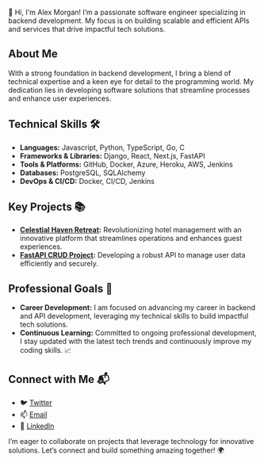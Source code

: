 👋 Hi, I'm Alex Morgan! I’m a passionate software engineer specializing in backend development. My focus is on building scalable and efficient APIs and services that drive impactful tech solutions.

## About Me
With a strong foundation in backend development, I bring a blend of technical expertise and a keen eye for detail to the programming world. My dedication lies in developing software solutions that streamline processes and enhance user experiences.

## Technical Skills 🛠️
- **Languages:** Javascript, Python, TypeScript, Go, C
- **Frameworks & Libraries:** Django, React, Next.js, FastAPI
- **Tools & Platforms:** GitHub, Docker, Azure, Heroku, AWS, Jenkins
- **Databases:** PostgreSQL, SQLAlchemy
- **DevOps & CI/CD:** Docker, CI/CD, Jenkins

## Key Projects 📚
- **[Celestial Haven Retreat](https://github.com/justmogen/Celestial-haven-retreat):** Revolutionizing hotel management with an innovative platform that streamlines operations and enhances guest experiences.
- **[FastAPI CRUD Project](https://github.com/justmogen/FastAPI-CRUD):** Developing a robust API to manage user data efficiently and securely.

## Professional Goals 🚀
- **Career Development:** I am focused on advancing my career in backend and API development, leveraging my technical skills to build impactful tech solutions.
- **Continuous Learning:** Committed to ongoing professional development, I stay updated with the latest tech trends and continuously improve my coding skills. 📈

## Connect with Me 📬
- 🐦 [Twitter](https://x.com/JustMogen)
- 📫 [Email](mailto:justmogen@gmail.com)
- 🔗 [LinkedIn](https://www.linkedin.com/in/alex-morgan-0a1330239/)

I’m eager to collaborate on projects that leverage technology for innovative solutions. Let’s connect and build something amazing together! 🌍
